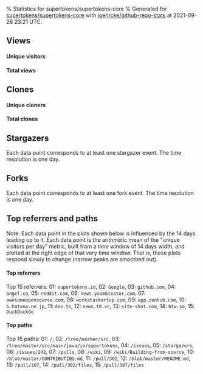 % Statistics for supertokens/supertokens-core
% Generated for [supertokens/supertokens-core](https://github.com/supertokens/supertokens-core) with [jgehrcke/github-repo-stats](https://github.com/jgehrcke/github-repo-stats) at 2021-09-28 23:21 UTC.


## Views

#### Unique visitors
<div id="chart_views_unique" class="full-width-chart"></div>

#### Total views
<div id="chart_views_total" class="full-width-chart"></div>

<div class="pagebreak-for-print"> </div>


## Clones

#### Unique cloners
<div id="chart_clones_unique" class="full-width-chart"></div>

#### Total clones
<div id="chart_clones_total" class="full-width-chart"></div>



<div class="pagebreak-for-print"> </div>



## Stargazers

Each data point corresponds to at least one stargazer event.
The time resolution is one day.

<div id="chart_stargazers" class="full-width-chart"></div>




## Forks

Each data point corresponds to at least one fork event.
The time resolution is one day.

<div id="chart_forks" class="full-width-chart"></div>




<div class="pagebreak-for-print"> </div>



## Top referrers and paths


Note: Each data point in the plots shown below is influenced by the 14 days
leading up to it. Each data point is the arithmetic mean of the "unique
visitors per day" metric, built from a time window of 14 days width, and
plotted at the right edge of that very time window. That is, these plots
respond slowly to change (narrow peaks are smoothed out).




#### Top referrers


<div id="chart_referrers_top_n_alltime" class="full-width-chart"></div>

Top 15 referrers: 01: `supertokens.io`, 02: `Google`, 03: `github.com`, 04: `angel.co`, 05: `reddit.com`, 06: `news.ycombinator.com`, 07: `awesomeopensource.com`, 08: `workatastartup.com`, 09: `app.zenhub.com`, 10: `b.hatena.ne.jp`, 11: `dev.to`, 12: `news.t0.vc`, 13: `site-shot.com`, 14: `btw.so`, 15: `DuckDuckGo`





#### Top paths


<div id="chart_paths_top_n_alltime" class="full-width-chart"></div>

Top 15 paths: 01: `/`, 02: `/tree/master/src`, 03: `/tree/master/src/main/java/io/supertokens`, 04: `/issues`, 05: `/stargazers`, 06: `/issues/242`, 07: `/pulls`, 08: `/wiki`, 09: `/wiki/Building-from-source`, 10: `/blob/master/CONTRIBUTING.md`, 11: `/pull/302`, 12: `/blob/master/README.md`, 13: `/pull/307`, 14: `/pull/302/files`, 15: `/pull/307/files`


<script type="text/javascript">
    vegaEmbed('#chart_views_unique', {"$schema": "https://vega.github.io/schema/vega-lite/v4.8.1.json", "config": {"arc": {"fill": "#1b1e23"}, "area": {"fill": "#1b1e23"}, "axisBottom": {"domainColor": "#a9b4c4", "gridColor": "#a9b4c4", "labelColor": "#1b1e23", "labelFont": "relative-mono-11-pitch-pro, Menlo, monospace", "tickColor": "#a9b4c4", "titleColor": "#1b1e23", "titleFont": "relative-mono-11-pitch-pro, Menlo, monospace"}, "axisLeft": {"domainColor": "#a9b4c4", "gridColor": "#a9b4c4", "labelColor": "#1b1e23", "labelFont": "relative-mono-11-pitch-pro, Menlo, monospace", "tickColor": "#a9b4c4", "titleColor": "#1b1e23", "titleFont": "relative-mono-11-pitch-pro, Menlo, monospace"}, "axisX": {"grid": false}, "axisY": {"grid": false, "labelBound": true}, "background": "#FFFFFF", "group": {"fill": "#FFFFFF"}, "header": {"fontWeight": 400, "labelFont": "relative-mono-11-pitch-pro, Menlo, monospace", "titleFont": "relative-mono-11-pitch-pro, Menlo, monospace"}, "legend": {"labelFont": "relative-mono-11-pitch-pro, Menlo, monospace", "symbolSize": 200, "symbolType": "circle", "titleFont": "relative-mono-11-pitch-pro, Menlo, monospace"}, "line": {"color": "#1b1e23", "stroke": "#1b1e23"}, "path": {"stroke": "#1b1e23"}, "point": {"color": "#1b1e23", "cursor": "pointer", "filled": true, "size": 100}, "range": {"category": ["#85a2f7", "#ea9755", "#7eb36a", "#f07071", "#bc85d9", "#e587b6", "#a9b4c4", "#d4c05e", "#64b9c4"]}, "style": {"bar": {"fill": "#1b1e23"}, "text": {"font": "relative-mono-11-pitch-pro, Menlo, monospace", "fontWeight": 400}}, "symbol": {"shape": "circle"}, "title": {"anchor": "start", "font": "relative-mono-11-pitch-pro, Menlo, monospace", "fontWeight": 400}, "trail": {"color": "#1b1e23", "stroke": "#1b1e23"}, "view": {"stroke": null}}, "data": {"name": "data-7204550d71fd6f88b4230e71f43494bc"}, "datasets": {"data-7204550d71fd6f88b4230e71f43494bc": [{"time": "2021-09-02T00:00:00+00:00", "views_total": 34, "views_unique": 17}, {"time": "2021-09-03T00:00:00+00:00", "views_total": 72, "views_unique": 25}, {"time": "2021-09-04T00:00:00+00:00", "views_total": 56, "views_unique": 20}, {"time": "2021-09-05T00:00:00+00:00", "views_total": 32, "views_unique": 16}, {"time": "2021-09-06T00:00:00+00:00", "views_total": 83, "views_unique": 30}, {"time": "2021-09-07T00:00:00+00:00", "views_total": 96, "views_unique": 34}, {"time": "2021-09-08T00:00:00+00:00", "views_total": 119, "views_unique": 27}, {"time": "2021-09-09T00:00:00+00:00", "views_total": 98, "views_unique": 21}, {"time": "2021-09-10T00:00:00+00:00", "views_total": 106, "views_unique": 41}, {"time": "2021-09-11T00:00:00+00:00", "views_total": 73, "views_unique": 18}, {"time": "2021-09-12T00:00:00+00:00", "views_total": 45, "views_unique": 15}, {"time": "2021-09-13T00:00:00+00:00", "views_total": 121, "views_unique": 38}, {"time": "2021-09-14T00:00:00+00:00", "views_total": 184, "views_unique": 39}, {"time": "2021-09-15T00:00:00+00:00", "views_total": 160, "views_unique": 43}, {"time": "2021-09-16T00:00:00+00:00", "views_total": 125, "views_unique": 31}, {"time": "2021-09-17T00:00:00+00:00", "views_total": 120, "views_unique": 41}, {"time": "2021-09-18T00:00:00+00:00", "views_total": 27, "views_unique": 15}, {"time": "2021-09-19T00:00:00+00:00", "views_total": 88, "views_unique": 19}, {"time": "2021-09-20T00:00:00+00:00", "views_total": 98, "views_unique": 38}, {"time": "2021-09-21T00:00:00+00:00", "views_total": 149, "views_unique": 41}, {"time": "2021-09-22T00:00:00+00:00", "views_total": 212, "views_unique": 35}, {"time": "2021-09-23T00:00:00+00:00", "views_total": 92, "views_unique": 32}, {"time": "2021-09-24T00:00:00+00:00", "views_total": 111, "views_unique": 39}, {"time": "2021-09-25T00:00:00+00:00", "views_total": 60, "views_unique": 19}, {"time": "2021-09-26T00:00:00+00:00", "views_total": 121, "views_unique": 28}, {"time": "2021-09-27T00:00:00+00:00", "views_total": 153, "views_unique": 50}, {"time": "2021-09-28T00:00:00+00:00", "views_total": 118, "views_unique": 36}]}, "encoding": {"x": {"field": "time", "timeUnit": "yearmonthdate", "title": "date", "type": "temporal"}, "y": {"field": "views_unique", "scale": {"domain": [0, 55.00000000000001], "zero": true}, "title": "unique views per day", "type": "quantitative"}}, "height": 200, "mark": {"point": true, "type": "line"}, "padding": 10, "width": "container"}, {"actions": false, "renderer": "svg"}).catch(console.error);
vegaEmbed('#chart_views_total', {"$schema": "https://vega.github.io/schema/vega-lite/v4.8.1.json", "config": {"arc": {"fill": "#1b1e23"}, "area": {"fill": "#1b1e23"}, "axisBottom": {"domainColor": "#a9b4c4", "gridColor": "#a9b4c4", "labelColor": "#1b1e23", "labelFont": "relative-mono-11-pitch-pro, Menlo, monospace", "tickColor": "#a9b4c4", "titleColor": "#1b1e23", "titleFont": "relative-mono-11-pitch-pro, Menlo, monospace"}, "axisLeft": {"domainColor": "#a9b4c4", "gridColor": "#a9b4c4", "labelColor": "#1b1e23", "labelFont": "relative-mono-11-pitch-pro, Menlo, monospace", "tickColor": "#a9b4c4", "titleColor": "#1b1e23", "titleFont": "relative-mono-11-pitch-pro, Menlo, monospace"}, "axisX": {"grid": false}, "axisY": {"grid": false, "labelBound": true}, "background": "#FFFFFF", "group": {"fill": "#FFFFFF"}, "header": {"fontWeight": 400, "labelFont": "relative-mono-11-pitch-pro, Menlo, monospace", "titleFont": "relative-mono-11-pitch-pro, Menlo, monospace"}, "legend": {"labelFont": "relative-mono-11-pitch-pro, Menlo, monospace", "symbolSize": 200, "symbolType": "circle", "titleFont": "relative-mono-11-pitch-pro, Menlo, monospace"}, "line": {"color": "#1b1e23", "stroke": "#1b1e23"}, "path": {"stroke": "#1b1e23"}, "point": {"color": "#1b1e23", "cursor": "pointer", "filled": true, "size": 100}, "range": {"category": ["#85a2f7", "#ea9755", "#7eb36a", "#f07071", "#bc85d9", "#e587b6", "#a9b4c4", "#d4c05e", "#64b9c4"]}, "style": {"bar": {"fill": "#1b1e23"}, "text": {"font": "relative-mono-11-pitch-pro, Menlo, monospace", "fontWeight": 400}}, "symbol": {"shape": "circle"}, "title": {"anchor": "start", "font": "relative-mono-11-pitch-pro, Menlo, monospace", "fontWeight": 400}, "trail": {"color": "#1b1e23", "stroke": "#1b1e23"}, "view": {"stroke": null}}, "data": {"name": "data-7204550d71fd6f88b4230e71f43494bc"}, "datasets": {"data-7204550d71fd6f88b4230e71f43494bc": [{"time": "2021-09-02T00:00:00+00:00", "views_total": 34, "views_unique": 17}, {"time": "2021-09-03T00:00:00+00:00", "views_total": 72, "views_unique": 25}, {"time": "2021-09-04T00:00:00+00:00", "views_total": 56, "views_unique": 20}, {"time": "2021-09-05T00:00:00+00:00", "views_total": 32, "views_unique": 16}, {"time": "2021-09-06T00:00:00+00:00", "views_total": 83, "views_unique": 30}, {"time": "2021-09-07T00:00:00+00:00", "views_total": 96, "views_unique": 34}, {"time": "2021-09-08T00:00:00+00:00", "views_total": 119, "views_unique": 27}, {"time": "2021-09-09T00:00:00+00:00", "views_total": 98, "views_unique": 21}, {"time": "2021-09-10T00:00:00+00:00", "views_total": 106, "views_unique": 41}, {"time": "2021-09-11T00:00:00+00:00", "views_total": 73, "views_unique": 18}, {"time": "2021-09-12T00:00:00+00:00", "views_total": 45, "views_unique": 15}, {"time": "2021-09-13T00:00:00+00:00", "views_total": 121, "views_unique": 38}, {"time": "2021-09-14T00:00:00+00:00", "views_total": 184, "views_unique": 39}, {"time": "2021-09-15T00:00:00+00:00", "views_total": 160, "views_unique": 43}, {"time": "2021-09-16T00:00:00+00:00", "views_total": 125, "views_unique": 31}, {"time": "2021-09-17T00:00:00+00:00", "views_total": 120, "views_unique": 41}, {"time": "2021-09-18T00:00:00+00:00", "views_total": 27, "views_unique": 15}, {"time": "2021-09-19T00:00:00+00:00", "views_total": 88, "views_unique": 19}, {"time": "2021-09-20T00:00:00+00:00", "views_total": 98, "views_unique": 38}, {"time": "2021-09-21T00:00:00+00:00", "views_total": 149, "views_unique": 41}, {"time": "2021-09-22T00:00:00+00:00", "views_total": 212, "views_unique": 35}, {"time": "2021-09-23T00:00:00+00:00", "views_total": 92, "views_unique": 32}, {"time": "2021-09-24T00:00:00+00:00", "views_total": 111, "views_unique": 39}, {"time": "2021-09-25T00:00:00+00:00", "views_total": 60, "views_unique": 19}, {"time": "2021-09-26T00:00:00+00:00", "views_total": 121, "views_unique": 28}, {"time": "2021-09-27T00:00:00+00:00", "views_total": 153, "views_unique": 50}, {"time": "2021-09-28T00:00:00+00:00", "views_total": 118, "views_unique": 36}]}, "encoding": {"x": {"field": "time", "timeUnit": "yearmonthdate", "title": "date", "type": "temporal"}, "y": {"field": "views_total", "scale": {"domain": [0, 233.20000000000002], "zero": true}, "title": "total views per day", "type": "quantitative"}}, "height": 200, "mark": {"point": true, "type": "line"}, "padding": 10, "width": "container"}, {"actions": false, "renderer": "svg"}).catch(console.error);
vegaEmbed('#chart_clones_unique', {"$schema": "https://vega.github.io/schema/vega-lite/v4.8.1.json", "config": {"arc": {"fill": "#1b1e23"}, "area": {"fill": "#1b1e23"}, "axisBottom": {"domainColor": "#a9b4c4", "gridColor": "#a9b4c4", "labelColor": "#1b1e23", "labelFont": "relative-mono-11-pitch-pro, Menlo, monospace", "tickColor": "#a9b4c4", "titleColor": "#1b1e23", "titleFont": "relative-mono-11-pitch-pro, Menlo, monospace"}, "axisLeft": {"domainColor": "#a9b4c4", "gridColor": "#a9b4c4", "labelColor": "#1b1e23", "labelFont": "relative-mono-11-pitch-pro, Menlo, monospace", "tickColor": "#a9b4c4", "titleColor": "#1b1e23", "titleFont": "relative-mono-11-pitch-pro, Menlo, monospace"}, "axisX": {"grid": false}, "axisY": {"grid": false, "labelBound": true}, "background": "#FFFFFF", "group": {"fill": "#FFFFFF"}, "header": {"fontWeight": 400, "labelFont": "relative-mono-11-pitch-pro, Menlo, monospace", "titleFont": "relative-mono-11-pitch-pro, Menlo, monospace"}, "legend": {"labelFont": "relative-mono-11-pitch-pro, Menlo, monospace", "symbolSize": 200, "symbolType": "circle", "titleFont": "relative-mono-11-pitch-pro, Menlo, monospace"}, "line": {"color": "#1b1e23", "stroke": "#1b1e23"}, "path": {"stroke": "#1b1e23"}, "point": {"color": "#1b1e23", "cursor": "pointer", "filled": true, "size": 100}, "range": {"category": ["#85a2f7", "#ea9755", "#7eb36a", "#f07071", "#bc85d9", "#e587b6", "#a9b4c4", "#d4c05e", "#64b9c4"]}, "style": {"bar": {"fill": "#1b1e23"}, "text": {"font": "relative-mono-11-pitch-pro, Menlo, monospace", "fontWeight": 400}}, "symbol": {"shape": "circle"}, "title": {"anchor": "start", "font": "relative-mono-11-pitch-pro, Menlo, monospace", "fontWeight": 400}, "trail": {"color": "#1b1e23", "stroke": "#1b1e23"}, "view": {"stroke": null}}, "data": {"name": "data-4adebdf593e0d1d6dd79afb4425a05ca"}, "datasets": {"data-4adebdf593e0d1d6dd79afb4425a05ca": [{"clones_total": 0, "clones_unique": 0, "time": "2021-09-02T00:00:00+00:00"}, {"clones_total": 2, "clones_unique": 2, "time": "2021-09-03T00:00:00+00:00"}, {"clones_total": 2, "clones_unique": 2, "time": "2021-09-04T00:00:00+00:00"}, {"clones_total": 1, "clones_unique": 1, "time": "2021-09-05T00:00:00+00:00"}, {"clones_total": 5, "clones_unique": 5, "time": "2021-09-06T00:00:00+00:00"}, {"clones_total": 8, "clones_unique": 3, "time": "2021-09-07T00:00:00+00:00"}, {"clones_total": 18, "clones_unique": 5, "time": "2021-09-08T00:00:00+00:00"}, {"clones_total": 5, "clones_unique": 4, "time": "2021-09-09T00:00:00+00:00"}, {"clones_total": 10, "clones_unique": 8, "time": "2021-09-10T00:00:00+00:00"}, {"clones_total": 18, "clones_unique": 7, "time": "2021-09-11T00:00:00+00:00"}, {"clones_total": 4, "clones_unique": 4, "time": "2021-09-12T00:00:00+00:00"}, {"clones_total": 9, "clones_unique": 4, "time": "2021-09-13T00:00:00+00:00"}, {"clones_total": 7, "clones_unique": 5, "time": "2021-09-14T00:00:00+00:00"}, {"clones_total": 7, "clones_unique": 3, "time": "2021-09-15T00:00:00+00:00"}, {"clones_total": 15, "clones_unique": 6, "time": "2021-09-16T00:00:00+00:00"}, {"clones_total": 19, "clones_unique": 3, "time": "2021-09-17T00:00:00+00:00"}, {"clones_total": 130, "clones_unique": 2, "time": "2021-09-18T00:00:00+00:00"}, {"clones_total": 139, "clones_unique": 4, "time": "2021-09-19T00:00:00+00:00"}, {"clones_total": 116, "clones_unique": 8, "time": "2021-09-20T00:00:00+00:00"}, {"clones_total": 26, "clones_unique": 5, "time": "2021-09-21T00:00:00+00:00"}, {"clones_total": 72, "clones_unique": 10, "time": "2021-09-22T00:00:00+00:00"}, {"clones_total": 14, "clones_unique": 6, "time": "2021-09-23T00:00:00+00:00"}, {"clones_total": 4, "clones_unique": 4, "time": "2021-09-24T00:00:00+00:00"}, {"clones_total": 13, "clones_unique": 9, "time": "2021-09-25T00:00:00+00:00"}, {"clones_total": 1, "clones_unique": 1, "time": "2021-09-26T00:00:00+00:00"}, {"clones_total": 45, "clones_unique": 4, "time": "2021-09-27T00:00:00+00:00"}, {"clones_total": 1, "clones_unique": 1, "time": "2021-09-28T00:00:00+00:00"}]}, "encoding": {"x": {"field": "time", "timeUnit": "yearmonthdate", "title": "date", "type": "temporal"}, "y": {"field": "clones_unique", "scale": {"domain": [0, 11.0], "zero": true}, "title": "unique clones per day", "type": "quantitative"}}, "height": 200, "mark": {"point": true, "type": "line"}, "padding": 10, "width": "container"}, {"actions": false, "renderer": "svg"}).catch(console.error);
vegaEmbed('#chart_clones_total', {"$schema": "https://vega.github.io/schema/vega-lite/v4.8.1.json", "config": {"arc": {"fill": "#1b1e23"}, "area": {"fill": "#1b1e23"}, "axisBottom": {"domainColor": "#a9b4c4", "gridColor": "#a9b4c4", "labelColor": "#1b1e23", "labelFont": "relative-mono-11-pitch-pro, Menlo, monospace", "tickColor": "#a9b4c4", "titleColor": "#1b1e23", "titleFont": "relative-mono-11-pitch-pro, Menlo, monospace"}, "axisLeft": {"domainColor": "#a9b4c4", "gridColor": "#a9b4c4", "labelColor": "#1b1e23", "labelFont": "relative-mono-11-pitch-pro, Menlo, monospace", "tickColor": "#a9b4c4", "titleColor": "#1b1e23", "titleFont": "relative-mono-11-pitch-pro, Menlo, monospace"}, "axisX": {"grid": false}, "axisY": {"grid": false, "labelBound": true}, "background": "#FFFFFF", "group": {"fill": "#FFFFFF"}, "header": {"fontWeight": 400, "labelFont": "relative-mono-11-pitch-pro, Menlo, monospace", "titleFont": "relative-mono-11-pitch-pro, Menlo, monospace"}, "legend": {"labelFont": "relative-mono-11-pitch-pro, Menlo, monospace", "symbolSize": 200, "symbolType": "circle", "titleFont": "relative-mono-11-pitch-pro, Menlo, monospace"}, "line": {"color": "#1b1e23", "stroke": "#1b1e23"}, "path": {"stroke": "#1b1e23"}, "point": {"color": "#1b1e23", "cursor": "pointer", "filled": true, "size": 100}, "range": {"category": ["#85a2f7", "#ea9755", "#7eb36a", "#f07071", "#bc85d9", "#e587b6", "#a9b4c4", "#d4c05e", "#64b9c4"]}, "style": {"bar": {"fill": "#1b1e23"}, "text": {"font": "relative-mono-11-pitch-pro, Menlo, monospace", "fontWeight": 400}}, "symbol": {"shape": "circle"}, "title": {"anchor": "start", "font": "relative-mono-11-pitch-pro, Menlo, monospace", "fontWeight": 400}, "trail": {"color": "#1b1e23", "stroke": "#1b1e23"}, "view": {"stroke": null}}, "data": {"name": "data-4adebdf593e0d1d6dd79afb4425a05ca"}, "datasets": {"data-4adebdf593e0d1d6dd79afb4425a05ca": [{"clones_total": 0, "clones_unique": 0, "time": "2021-09-02T00:00:00+00:00"}, {"clones_total": 2, "clones_unique": 2, "time": "2021-09-03T00:00:00+00:00"}, {"clones_total": 2, "clones_unique": 2, "time": "2021-09-04T00:00:00+00:00"}, {"clones_total": 1, "clones_unique": 1, "time": "2021-09-05T00:00:00+00:00"}, {"clones_total": 5, "clones_unique": 5, "time": "2021-09-06T00:00:00+00:00"}, {"clones_total": 8, "clones_unique": 3, "time": "2021-09-07T00:00:00+00:00"}, {"clones_total": 18, "clones_unique": 5, "time": "2021-09-08T00:00:00+00:00"}, {"clones_total": 5, "clones_unique": 4, "time": "2021-09-09T00:00:00+00:00"}, {"clones_total": 10, "clones_unique": 8, "time": "2021-09-10T00:00:00+00:00"}, {"clones_total": 18, "clones_unique": 7, "time": "2021-09-11T00:00:00+00:00"}, {"clones_total": 4, "clones_unique": 4, "time": "2021-09-12T00:00:00+00:00"}, {"clones_total": 9, "clones_unique": 4, "time": "2021-09-13T00:00:00+00:00"}, {"clones_total": 7, "clones_unique": 5, "time": "2021-09-14T00:00:00+00:00"}, {"clones_total": 7, "clones_unique": 3, "time": "2021-09-15T00:00:00+00:00"}, {"clones_total": 15, "clones_unique": 6, "time": "2021-09-16T00:00:00+00:00"}, {"clones_total": 19, "clones_unique": 3, "time": "2021-09-17T00:00:00+00:00"}, {"clones_total": 130, "clones_unique": 2, "time": "2021-09-18T00:00:00+00:00"}, {"clones_total": 139, "clones_unique": 4, "time": "2021-09-19T00:00:00+00:00"}, {"clones_total": 116, "clones_unique": 8, "time": "2021-09-20T00:00:00+00:00"}, {"clones_total": 26, "clones_unique": 5, "time": "2021-09-21T00:00:00+00:00"}, {"clones_total": 72, "clones_unique": 10, "time": "2021-09-22T00:00:00+00:00"}, {"clones_total": 14, "clones_unique": 6, "time": "2021-09-23T00:00:00+00:00"}, {"clones_total": 4, "clones_unique": 4, "time": "2021-09-24T00:00:00+00:00"}, {"clones_total": 13, "clones_unique": 9, "time": "2021-09-25T00:00:00+00:00"}, {"clones_total": 1, "clones_unique": 1, "time": "2021-09-26T00:00:00+00:00"}, {"clones_total": 45, "clones_unique": 4, "time": "2021-09-27T00:00:00+00:00"}, {"clones_total": 1, "clones_unique": 1, "time": "2021-09-28T00:00:00+00:00"}]}, "encoding": {"x": {"field": "time", "timeUnit": "yearmonthdate", "title": "date", "type": "temporal"}, "y": {"field": "clones_total", "scale": {"domain": [0, 152.9], "zero": true}, "title": "total clones per day", "type": "quantitative"}}, "height": 200, "mark": {"point": true, "type": "line"}, "padding": 10, "width": "container"}, {"actions": false, "renderer": "svg"}).catch(console.error);
vegaEmbed('#chart_stargazers', {"$schema": "https://vega.github.io/schema/vega-lite/v4.8.1.json", "config": {"arc": {"fill": "#1b1e23"}, "area": {"fill": "#1b1e23"}, "axisBottom": {"domainColor": "#a9b4c4", "gridColor": "#a9b4c4", "labelColor": "#1b1e23", "labelFont": "relative-mono-11-pitch-pro, Menlo, monospace", "tickColor": "#a9b4c4", "titleColor": "#1b1e23", "titleFont": "relative-mono-11-pitch-pro, Menlo, monospace"}, "axisLeft": {"domainColor": "#a9b4c4", "gridColor": "#a9b4c4", "labelColor": "#1b1e23", "labelFont": "relative-mono-11-pitch-pro, Menlo, monospace", "tickColor": "#a9b4c4", "titleColor": "#1b1e23", "titleFont": "relative-mono-11-pitch-pro, Menlo, monospace"}, "axisX": {"grid": false}, "axisY": {"grid": false}, "background": "#FFFFFF", "group": {"fill": "#FFFFFF"}, "header": {"fontWeight": 400, "labelFont": "relative-mono-11-pitch-pro, Menlo, monospace", "titleFont": "relative-mono-11-pitch-pro, Menlo, monospace"}, "legend": {"labelFont": "relative-mono-11-pitch-pro, Menlo, monospace", "symbolSize": 200, "symbolType": "circle", "titleFont": "relative-mono-11-pitch-pro, Menlo, monospace"}, "line": {"color": "#1b1e23", "stroke": "#1b1e23"}, "path": {"stroke": "#1b1e23"}, "point": {"color": "#1b1e23", "cursor": "pointer", "filled": true, "size": 100}, "range": {"category": ["#85a2f7", "#ea9755", "#7eb36a", "#f07071", "#bc85d9", "#e587b6", "#a9b4c4", "#d4c05e", "#64b9c4"]}, "style": {"bar": {"fill": "#1b1e23"}, "text": {"font": "relative-mono-11-pitch-pro, Menlo, monospace", "fontWeight": 400}}, "symbol": {"shape": "circle"}, "title": {"anchor": "start", "font": "relative-mono-11-pitch-pro, Menlo, monospace", "fontWeight": 400}, "trail": {"color": "#1b1e23", "stroke": "#1b1e23"}, "view": {"stroke": null}}, "data": {"name": "data-0b6fa03767ab26c8990e96f7ee8ee6e2"}, "datasets": {"data-0b6fa03767ab26c8990e96f7ee8ee6e2": [{"stars_cumulative": 1.0, "time": "2020-01-30T00:00:00+00:00"}, {"stars_cumulative": 2.0, "time": "2020-02-29T05:00:00+00:00"}, {"stars_cumulative": 10.0, "time": "2020-03-06T06:00:00+00:00"}, {"stars_cumulative": 11.0, "time": "2020-03-12T07:00:00+00:00"}, {"stars_cumulative": 19.0, "time": "2020-03-24T09:00:00+00:00"}, {"stars_cumulative": 25.0, "time": "2020-04-05T11:00:00+00:00"}, {"stars_cumulative": 27.0, "time": "2020-04-11T12:00:00+00:00"}, {"stars_cumulative": 28.0, "time": "2020-04-17T13:00:00+00:00"}, {"stars_cumulative": 30.0, "time": "2020-04-23T14:00:00+00:00"}, {"stars_cumulative": 34.0, "time": "2020-04-29T15:00:00+00:00"}, {"stars_cumulative": 39.0, "time": "2020-05-11T17:00:00+00:00"}, {"stars_cumulative": 40.0, "time": "2020-05-17T18:00:00+00:00"}, {"stars_cumulative": 41.0, "time": "2020-05-23T19:00:00+00:00"}, {"stars_cumulative": 43.0, "time": "2020-06-04T21:00:00+00:00"}, {"stars_cumulative": 44.0, "time": "2020-06-16T23:00:00+00:00"}, {"stars_cumulative": 49.0, "time": "2020-06-29T01:00:00+00:00"}, {"stars_cumulative": 51.0, "time": "2020-07-11T03:00:00+00:00"}, {"stars_cumulative": 57.0, "time": "2020-07-29T06:00:00+00:00"}, {"stars_cumulative": 58.0, "time": "2020-08-04T07:00:00+00:00"}, {"stars_cumulative": 59.0, "time": "2020-08-22T10:00:00+00:00"}, {"stars_cumulative": 65.0, "time": "2020-08-28T11:00:00+00:00"}, {"stars_cumulative": 71.0, "time": "2020-09-03T12:00:00+00:00"}, {"stars_cumulative": 83.0, "time": "2020-09-09T13:00:00+00:00"}, {"stars_cumulative": 86.0, "time": "2020-09-15T14:00:00+00:00"}, {"stars_cumulative": 108.0, "time": "2020-09-21T15:00:00+00:00"}, {"stars_cumulative": 116.0, "time": "2020-09-27T16:00:00+00:00"}, {"stars_cumulative": 127.0, "time": "2020-10-03T17:00:00+00:00"}, {"stars_cumulative": 132.0, "time": "2020-10-09T18:00:00+00:00"}, {"stars_cumulative": 135.0, "time": "2020-10-15T19:00:00+00:00"}, {"stars_cumulative": 140.0, "time": "2020-10-21T20:00:00+00:00"}, {"stars_cumulative": 151.0, "time": "2020-10-27T21:00:00+00:00"}, {"stars_cumulative": 155.0, "time": "2020-11-02T22:00:00+00:00"}, {"stars_cumulative": 158.0, "time": "2020-11-08T23:00:00+00:00"}, {"stars_cumulative": 161.0, "time": "2020-11-15T00:00:00+00:00"}, {"stars_cumulative": 162.0, "time": "2020-11-21T01:00:00+00:00"}, {"stars_cumulative": 209.0, "time": "2020-11-27T02:00:00+00:00"}, {"stars_cumulative": 244.0, "time": "2020-12-03T03:00:00+00:00"}, {"stars_cumulative": 252.0, "time": "2020-12-09T04:00:00+00:00"}, {"stars_cumulative": 1396.0, "time": "2020-12-15T05:00:00+00:00"}, {"stars_cumulative": 1670.0, "time": "2020-12-21T06:00:00+00:00"}, {"stars_cumulative": 1716.0, "time": "2020-12-27T07:00:00+00:00"}, {"stars_cumulative": 1746.0, "time": "2021-01-02T08:00:00+00:00"}, {"stars_cumulative": 1763.0, "time": "2021-01-08T09:00:00+00:00"}, {"stars_cumulative": 1790.0, "time": "2021-01-14T10:00:00+00:00"}, {"stars_cumulative": 1806.0, "time": "2021-01-20T11:00:00+00:00"}, {"stars_cumulative": 1824.0, "time": "2021-01-26T12:00:00+00:00"}, {"stars_cumulative": 1839.0, "time": "2021-02-01T13:00:00+00:00"}, {"stars_cumulative": 1857.0, "time": "2021-02-07T14:00:00+00:00"}, {"stars_cumulative": 1875.0, "time": "2021-02-13T15:00:00+00:00"}, {"stars_cumulative": 1891.0, "time": "2021-02-19T16:00:00+00:00"}, {"stars_cumulative": 1903.0, "time": "2021-02-25T17:00:00+00:00"}, {"stars_cumulative": 1980.0, "time": "2021-03-03T18:00:00+00:00"}, {"stars_cumulative": 1996.0, "time": "2021-03-09T19:00:00+00:00"}, {"stars_cumulative": 2008.0, "time": "2021-03-15T20:00:00+00:00"}, {"stars_cumulative": 2023.0, "time": "2021-03-21T21:00:00+00:00"}, {"stars_cumulative": 2037.0, "time": "2021-03-27T22:00:00+00:00"}, {"stars_cumulative": 2052.0, "time": "2021-04-02T23:00:00+00:00"}, {"stars_cumulative": 2073.0, "time": "2021-04-09T00:00:00+00:00"}, {"stars_cumulative": 2103.0, "time": "2021-04-15T01:00:00+00:00"}, {"stars_cumulative": 2139.0, "time": "2021-04-21T02:00:00+00:00"}, {"stars_cumulative": 2168.0, "time": "2021-04-27T03:00:00+00:00"}, {"stars_cumulative": 2192.0, "time": "2021-05-03T04:00:00+00:00"}, {"stars_cumulative": 2204.0, "time": "2021-05-09T05:00:00+00:00"}, {"stars_cumulative": 2222.0, "time": "2021-05-15T06:00:00+00:00"}, {"stars_cumulative": 2270.0, "time": "2021-05-21T07:00:00+00:00"}, {"stars_cumulative": 2292.0, "time": "2021-05-27T08:00:00+00:00"}, {"stars_cumulative": 2308.0, "time": "2021-06-02T09:00:00+00:00"}, {"stars_cumulative": 2320.0, "time": "2021-06-08T10:00:00+00:00"}, {"stars_cumulative": 2340.0, "time": "2021-06-14T11:00:00+00:00"}, {"stars_cumulative": 2354.0, "time": "2021-06-20T12:00:00+00:00"}, {"stars_cumulative": 2366.0, "time": "2021-06-26T13:00:00+00:00"}, {"stars_cumulative": 2380.0, "time": "2021-07-02T14:00:00+00:00"}, {"stars_cumulative": 2388.0, "time": "2021-07-08T15:00:00+00:00"}, {"stars_cumulative": 2458.0, "time": "2021-07-14T16:00:00+00:00"}, {"stars_cumulative": 2505.0, "time": "2021-07-20T17:00:00+00:00"}, {"stars_cumulative": 2519.0, "time": "2021-07-26T18:00:00+00:00"}, {"stars_cumulative": 2548.0, "time": "2021-08-01T19:00:00+00:00"}, {"stars_cumulative": 2575.0, "time": "2021-08-07T20:00:00+00:00"}, {"stars_cumulative": 2594.0, "time": "2021-08-13T21:00:00+00:00"}, {"stars_cumulative": 2607.0, "time": "2021-08-19T22:00:00+00:00"}, {"stars_cumulative": 2624.0, "time": "2021-08-25T23:00:00+00:00"}, {"stars_cumulative": 2631.0, "time": "2021-09-01T00:00:00+00:00"}, {"stars_cumulative": 2636.0, "time": "2021-09-07T01:00:00+00:00"}, {"stars_cumulative": 2658.0, "time": "2021-09-13T02:00:00+00:00"}, {"stars_cumulative": 2673.0, "time": "2021-09-19T03:00:00+00:00"}, {"stars_cumulative": 2687.0, "time": "2021-09-25T04:00:00+00:00"}]}, "encoding": {"x": {"field": "time", "scale": {"domain": ["2020-01-30", "2021-09-25"]}, "timeUnit": "yearmonthdate", "title": "date", "type": "temporal"}, "y": {"field": "stars_cumulative", "scale": {"domain": [0, 2955.7000000000003], "zero": true}, "title": "stargazer count (cumulative)", "type": "quantitative"}}, "height": 300, "mark": {"point": true, "type": "line"}, "padding": 10, "width": "container"}, {"actions": false, "renderer": "svg"}).catch(console.error);
vegaEmbed('#chart_forks', {"$schema": "https://vega.github.io/schema/vega-lite/v4.8.1.json", "config": {"arc": {"fill": "#1b1e23"}, "area": {"fill": "#1b1e23"}, "axisBottom": {"domainColor": "#a9b4c4", "gridColor": "#a9b4c4", "labelColor": "#1b1e23", "labelFont": "relative-mono-11-pitch-pro, Menlo, monospace", "tickColor": "#a9b4c4", "titleColor": "#1b1e23", "titleFont": "relative-mono-11-pitch-pro, Menlo, monospace"}, "axisLeft": {"domainColor": "#a9b4c4", "gridColor": "#a9b4c4", "labelColor": "#1b1e23", "labelFont": "relative-mono-11-pitch-pro, Menlo, monospace", "tickColor": "#a9b4c4", "titleColor": "#1b1e23", "titleFont": "relative-mono-11-pitch-pro, Menlo, monospace"}, "axisX": {"grid": false}, "axisY": {"grid": false}, "background": "#FFFFFF", "group": {"fill": "#FFFFFF"}, "header": {"fontWeight": 400, "labelFont": "relative-mono-11-pitch-pro, Menlo, monospace", "titleFont": "relative-mono-11-pitch-pro, Menlo, monospace"}, "legend": {"labelFont": "relative-mono-11-pitch-pro, Menlo, monospace", "symbolSize": 200, "symbolType": "circle", "titleFont": "relative-mono-11-pitch-pro, Menlo, monospace"}, "line": {"color": "#1b1e23", "stroke": "#1b1e23"}, "path": {"stroke": "#1b1e23"}, "point": {"color": "#1b1e23", "cursor": "pointer", "filled": true, "size": 100}, "range": {"category": ["#85a2f7", "#ea9755", "#7eb36a", "#f07071", "#bc85d9", "#e587b6", "#a9b4c4", "#d4c05e", "#64b9c4"]}, "style": {"bar": {"fill": "#1b1e23"}, "text": {"font": "relative-mono-11-pitch-pro, Menlo, monospace", "fontWeight": 400}}, "symbol": {"shape": "circle"}, "title": {"anchor": "start", "font": "relative-mono-11-pitch-pro, Menlo, monospace", "fontWeight": 400}, "trail": {"color": "#1b1e23", "stroke": "#1b1e23"}, "view": {"stroke": null}}, "data": {"name": "data-9246a1ba3efe9054f6f758aaeb7adb9d"}, "datasets": {"data-9246a1ba3efe9054f6f758aaeb7adb9d": [{"forks_cumulative": 1.0, "time": "2020-08-04T00:00:00+00:00"}, {"forks_cumulative": 3.0, "time": "2020-08-24T20:00:00+00:00"}, {"forks_cumulative": 4.0, "time": "2020-08-29T00:00:00+00:00"}, {"forks_cumulative": 5.0, "time": "2020-09-10T12:00:00+00:00"}, {"forks_cumulative": 6.0, "time": "2020-09-23T00:00:00+00:00"}, {"forks_cumulative": 9.0, "time": "2020-09-27T04:00:00+00:00"}, {"forks_cumulative": 11.0, "time": "2020-10-05T12:00:00+00:00"}, {"forks_cumulative": 12.0, "time": "2020-12-02T20:00:00+00:00"}, {"forks_cumulative": 24.0, "time": "2020-12-15T08:00:00+00:00"}, {"forks_cumulative": 37.0, "time": "2020-12-19T12:00:00+00:00"}, {"forks_cumulative": 44.0, "time": "2020-12-23T16:00:00+00:00"}, {"forks_cumulative": 45.0, "time": "2020-12-27T20:00:00+00:00"}, {"forks_cumulative": 50.0, "time": "2021-01-05T04:00:00+00:00"}, {"forks_cumulative": 51.0, "time": "2021-02-03T08:00:00+00:00"}, {"forks_cumulative": 52.0, "time": "2021-02-15T20:00:00+00:00"}, {"forks_cumulative": 53.0, "time": "2021-02-20T00:00:00+00:00"}, {"forks_cumulative": 54.0, "time": "2021-02-24T04:00:00+00:00"}, {"forks_cumulative": 55.0, "time": "2021-02-28T08:00:00+00:00"}, {"forks_cumulative": 56.0, "time": "2021-03-04T12:00:00+00:00"}, {"forks_cumulative": 57.0, "time": "2021-03-21T04:00:00+00:00"}, {"forks_cumulative": 58.0, "time": "2021-04-11T00:00:00+00:00"}, {"forks_cumulative": 59.0, "time": "2021-04-15T04:00:00+00:00"}, {"forks_cumulative": 61.0, "time": "2021-04-19T08:00:00+00:00"}, {"forks_cumulative": 65.0, "time": "2021-04-23T12:00:00+00:00"}, {"forks_cumulative": 66.0, "time": "2021-04-27T16:00:00+00:00"}, {"forks_cumulative": 68.0, "time": "2021-05-01T20:00:00+00:00"}, {"forks_cumulative": 69.0, "time": "2021-05-06T00:00:00+00:00"}, {"forks_cumulative": 70.0, "time": "2021-05-10T04:00:00+00:00"}, {"forks_cumulative": 71.0, "time": "2021-05-26T20:00:00+00:00"}, {"forks_cumulative": 72.0, "time": "2021-06-04T04:00:00+00:00"}, {"forks_cumulative": 73.0, "time": "2021-06-08T08:00:00+00:00"}, {"forks_cumulative": 74.0, "time": "2021-06-12T12:00:00+00:00"}, {"forks_cumulative": 75.0, "time": "2021-06-16T16:00:00+00:00"}, {"forks_cumulative": 76.0, "time": "2021-06-25T00:00:00+00:00"}, {"forks_cumulative": 77.0, "time": "2021-07-07T12:00:00+00:00"}, {"forks_cumulative": 79.0, "time": "2021-07-15T20:00:00+00:00"}, {"forks_cumulative": 80.0, "time": "2021-07-20T00:00:00+00:00"}, {"forks_cumulative": 82.0, "time": "2021-08-01T12:00:00+00:00"}, {"forks_cumulative": 83.0, "time": "2021-08-05T16:00:00+00:00"}, {"forks_cumulative": 85.0, "time": "2021-08-09T20:00:00+00:00"}, {"forks_cumulative": 86.0, "time": "2021-08-14T00:00:00+00:00"}, {"forks_cumulative": 87.0, "time": "2021-08-18T04:00:00+00:00"}, {"forks_cumulative": 88.0, "time": "2021-08-22T08:00:00+00:00"}, {"forks_cumulative": 89.0, "time": "2021-09-03T20:00:00+00:00"}, {"forks_cumulative": 90.0, "time": "2021-09-12T04:00:00+00:00"}, {"forks_cumulative": 91.0, "time": "2021-09-16T08:00:00+00:00"}, {"forks_cumulative": 95.0, "time": "2021-09-20T12:00:00+00:00"}, {"forks_cumulative": 96.0, "time": "2021-09-24T16:00:00+00:00"}]}, "encoding": {"x": {"field": "time", "scale": {"domain": ["2020-01-30", "2021-09-25"]}, "timeUnit": "yearmonthdate", "title": "date", "type": "temporal"}, "y": {"field": "forks_cumulative", "scale": {"domain": [0, 105.60000000000001], "zero": true}, "title": "fork count (cumulative)", "type": "quantitative"}}, "height": 300, "mark": {"point": true, "type": "line"}, "padding": 10, "width": "container"}, {"actions": false, "renderer": "svg"}).catch(console.error);
vegaEmbed('#chart_referrers_top_n_alltime', {"$schema": "https://vega.github.io/schema/vega-lite/v4.8.1.json", "config": {"arc": {"fill": "#1b1e23"}, "area": {"fill": "#1b1e23"}, "axisBottom": {"domainColor": "#a9b4c4", "gridColor": "#a9b4c4", "labelColor": "#1b1e23", "labelFont": "relative-mono-11-pitch-pro, Menlo, monospace", "tickColor": "#a9b4c4", "titleColor": "#1b1e23", "titleFont": "relative-mono-11-pitch-pro, Menlo, monospace"}, "axisLeft": {"domainColor": "#a9b4c4", "gridColor": "#a9b4c4", "labelColor": "#1b1e23", "labelFont": "relative-mono-11-pitch-pro, Menlo, monospace", "tickColor": "#a9b4c4", "titleColor": "#1b1e23", "titleFont": "relative-mono-11-pitch-pro, Menlo, monospace"}, "axisX": {"grid": false}, "axisY": {"grid": false}, "background": "#FFFFFF", "group": {"fill": "#FFFFFF"}, "header": {"fontWeight": 400, "labelFont": "relative-mono-11-pitch-pro, Menlo, monospace", "titleFont": "relative-mono-11-pitch-pro, Menlo, monospace"}, "legend": {"labelFont": "relative-mono-11-pitch-pro, Menlo, monospace", "symbolSize": 200, "symbolType": "circle", "titleFont": "relative-mono-11-pitch-pro, Menlo, monospace"}, "line": {"color": "#1b1e23", "stroke": "#1b1e23"}, "path": {"stroke": "#1b1e23"}, "point": {"color": "#1b1e23", "cursor": "pointer", "filled": true, "size": 50}, "range": {"category": ["#85a2f7", "#ea9755", "#7eb36a", "#f07071", "#bc85d9", "#e587b6", "#a9b4c4", "#d4c05e", "#64b9c4"]}, "style": {"bar": {"fill": "#1b1e23"}, "text": {"font": "relative-mono-11-pitch-pro, Menlo, monospace", "fontWeight": 400}}, "symbol": {"shape": "circle"}, "title": {"anchor": "start", "font": "relative-mono-11-pitch-pro, Menlo, monospace", "fontWeight": 400}, "trail": {"color": "#1b1e23", "stroke": "#1b1e23"}, "view": {"stroke": null}}, "data": {"name": "data-8a959f9a2196d2216be05cec6ce6b6b4"}, "datasets": {"data-8a959f9a2196d2216be05cec6ce6b6b4": [{"referrer": "supertokens.io", "time": "2021-09-16T00:00:00+00:00", "views_unique": 100.0, "views_unique_norm": 7.142857142857143}, {"referrer": "supertokens.io", "time": "2021-09-17T00:00:00+00:00", "views_unique": 98.0, "views_unique_norm": 7.0}, {"referrer": "supertokens.io", "time": "2021-09-18T00:00:00+00:00", "views_unique": 105.0, "views_unique_norm": 7.5}, {"referrer": "supertokens.io", "time": "2021-09-19T00:00:00+00:00", "views_unique": 69.0, "views_unique_norm": 4.928571428571429}, {"referrer": "supertokens.io", "time": "2021-09-20T00:00:00+00:00", "views_unique": 100.0, "views_unique_norm": 7.142857142857143}, {"referrer": "supertokens.io", "time": "2021-09-21T00:00:00+00:00", "views_unique": 50.0, "views_unique_norm": 3.5714285714285716}, {"referrer": "supertokens.io", "time": "2021-09-22T00:00:00+00:00", "views_unique": 45.0, "views_unique_norm": 3.2142857142857144}, {"referrer": "supertokens.io", "time": "2021-09-23T00:00:00+00:00", "views_unique": 115.0, "views_unique_norm": 8.214285714285714}, {"referrer": "supertokens.io", "time": "2021-09-24T00:00:00+00:00", "views_unique": 29.0, "views_unique_norm": 2.0714285714285716}, {"referrer": "supertokens.io", "time": "2021-09-25T00:00:00+00:00", "views_unique": 21.0, "views_unique_norm": 1.5}, {"referrer": "supertokens.io", "time": "2021-09-26T00:00:00+00:00", "views_unique": 123.0, "views_unique_norm": 8.785714285714286}, {"referrer": "supertokens.io", "time": "2021-09-27T00:00:00+00:00", "views_unique": 128.0, "views_unique_norm": 9.142857142857142}, {"referrer": "supertokens.io", "time": "2021-09-28T00:00:00+00:00", "views_unique": 129.0, "views_unique_norm": 9.214285714285714}, {"referrer": "Google", "time": "2021-09-16T00:00:00+00:00", "views_unique": 78.0, "views_unique_norm": 5.571428571428571}, {"referrer": "Google", "time": "2021-09-17T00:00:00+00:00", "views_unique": 79.0, "views_unique_norm": 5.642857142857143}, {"referrer": "Google", "time": "2021-09-18T00:00:00+00:00", "views_unique": 85.0, "views_unique_norm": 6.071428571428571}, {"referrer": "Google", "time": "2021-09-19T00:00:00+00:00", "views_unique": 58.0, "views_unique_norm": 4.142857142857143}, {"referrer": "Google", "time": "2021-09-20T00:00:00+00:00", "views_unique": 78.0, "views_unique_norm": 5.571428571428571}, {"referrer": "Google", "time": "2021-09-21T00:00:00+00:00", "views_unique": 44.0, "views_unique_norm": 3.142857142857143}, {"referrer": "Google", "time": "2021-09-22T00:00:00+00:00", "views_unique": 36.0, "views_unique_norm": 2.5714285714285716}, {"referrer": "Google", "time": "2021-09-23T00:00:00+00:00", "views_unique": 87.0, "views_unique_norm": 6.214285714285714}, {"referrer": "Google", "time": "2021-09-24T00:00:00+00:00", "views_unique": 18.0, "views_unique_norm": 1.2857142857142858}, {"referrer": "Google", "time": "2021-09-25T00:00:00+00:00", "views_unique": 14.0, "views_unique_norm": 1.0}, {"referrer": "Google", "time": "2021-09-26T00:00:00+00:00", "views_unique": 84.0, "views_unique_norm": 6.0}, {"referrer": "Google", "time": "2021-09-27T00:00:00+00:00", "views_unique": 84.0, "views_unique_norm": 6.0}, {"referrer": "Google", "time": "2021-09-28T00:00:00+00:00", "views_unique": 86.0, "views_unique_norm": 6.142857142857143}, {"referrer": "github.com", "time": "2021-09-16T00:00:00+00:00", "views_unique": 62.0, "views_unique_norm": 4.428571428571429}, {"referrer": "github.com", "time": "2021-09-17T00:00:00+00:00", "views_unique": 67.0, "views_unique_norm": 4.785714285714286}, {"referrer": "github.com", "time": "2021-09-18T00:00:00+00:00", "views_unique": 66.0, "views_unique_norm": 4.714285714285714}, {"referrer": "github.com", "time": "2021-09-19T00:00:00+00:00", "views_unique": 45.0, "views_unique_norm": 3.2142857142857144}, {"referrer": "github.com", "time": "2021-09-20T00:00:00+00:00", "views_unique": 68.0, "views_unique_norm": 4.857142857142857}, {"referrer": "github.com", "time": "2021-09-21T00:00:00+00:00", "views_unique": 37.0, "views_unique_norm": 2.642857142857143}, {"referrer": "github.com", "time": "2021-09-22T00:00:00+00:00", "views_unique": 31.0, "views_unique_norm": 2.2142857142857144}, {"referrer": "github.com", "time": "2021-09-23T00:00:00+00:00", "views_unique": 78.0, "views_unique_norm": 5.571428571428571}, {"referrer": "github.com", "time": "2021-09-24T00:00:00+00:00", "views_unique": 22.0, "views_unique_norm": 1.5714285714285714}, {"referrer": "github.com", "time": "2021-09-25T00:00:00+00:00", "views_unique": 22.0, "views_unique_norm": 1.5714285714285714}, {"referrer": "github.com", "time": "2021-09-26T00:00:00+00:00", "views_unique": 81.0, "views_unique_norm": 5.785714285714286}, {"referrer": "github.com", "time": "2021-09-27T00:00:00+00:00", "views_unique": 80.0, "views_unique_norm": 5.714285714285714}, {"referrer": "github.com", "time": "2021-09-28T00:00:00+00:00", "views_unique": 74.0, "views_unique_norm": 5.285714285714286}, {"referrer": "angel.co", "time": "2021-09-16T00:00:00+00:00", "views_unique": 9.0, "views_unique_norm": 0.6428571428571429}, {"referrer": "angel.co", "time": "2021-09-17T00:00:00+00:00", "views_unique": 8.0, "views_unique_norm": 0.5714285714285714}, {"referrer": "angel.co", "time": "2021-09-18T00:00:00+00:00", "views_unique": 7.0, "views_unique_norm": 0.5}, {"referrer": "angel.co", "time": "2021-09-19T00:00:00+00:00", "views_unique": 6.0, "views_unique_norm": 0.42857142857142855}, {"referrer": "angel.co", "time": "2021-09-20T00:00:00+00:00", "views_unique": 6.0, "views_unique_norm": 0.42857142857142855}, {"referrer": "angel.co", "time": "2021-09-21T00:00:00+00:00", "views_unique": 5.0, "views_unique_norm": 0.35714285714285715}, {"referrer": "angel.co", "time": "2021-09-22T00:00:00+00:00", "views_unique": 4.0, "views_unique_norm": 0.2857142857142857}, {"referrer": "angel.co", "time": "2021-09-23T00:00:00+00:00", "views_unique": 6.0, "views_unique_norm": 0.42857142857142855}, {"referrer": "angel.co", "time": "2021-09-24T00:00:00+00:00", "views_unique": 4.0, "views_unique_norm": 0.2857142857142857}, {"referrer": "angel.co", "time": "2021-09-25T00:00:00+00:00", "views_unique": 3.0, "views_unique_norm": 0.21428571428571427}, {"referrer": "angel.co", "time": "2021-09-26T00:00:00+00:00", "views_unique": 6.0, "views_unique_norm": 0.42857142857142855}, {"referrer": "angel.co", "time": "2021-09-27T00:00:00+00:00", "views_unique": 8.0, "views_unique_norm": 0.5714285714285714}, {"referrer": "angel.co", "time": "2021-09-28T00:00:00+00:00", "views_unique": 17.0, "views_unique_norm": 1.2142857142857142}, {"referrer": "reddit.com", "time": "2021-09-16T00:00:00+00:00", "views_unique": 7.0, "views_unique_norm": 0.5}, {"referrer": "reddit.com", "time": "2021-09-17T00:00:00+00:00", "views_unique": 6.0, "views_unique_norm": 0.42857142857142855}, {"referrer": "reddit.com", "time": "2021-09-18T00:00:00+00:00", "views_unique": 8.0, "views_unique_norm": 0.5714285714285714}, {"referrer": "reddit.com", "time": "2021-09-19T00:00:00+00:00", "views_unique": 5.0, "views_unique_norm": 0.35714285714285715}, {"referrer": "reddit.com", "time": "2021-09-20T00:00:00+00:00", "views_unique": 8.0, "views_unique_norm": 0.5714285714285714}, {"referrer": "reddit.com", "time": "2021-09-21T00:00:00+00:00", "views_unique": 3.0, "views_unique_norm": 0.21428571428571427}, {"referrer": "reddit.com", "time": "2021-09-22T00:00:00+00:00", "views_unique": 2.0, "views_unique_norm": 0.14285714285714285}, {"referrer": "reddit.com", "time": "2021-09-23T00:00:00+00:00", "views_unique": 8.0, "views_unique_norm": 0.5714285714285714}, {"referrer": "reddit.com", "time": "2021-09-24T00:00:00+00:00", "views_unique": 1.0, "views_unique_norm": 0.07142857142857142}, {"referrer": "reddit.com", "time": "2021-09-25T00:00:00+00:00", "views_unique": 1.0, "views_unique_norm": 0.07142857142857142}, {"referrer": "reddit.com", "time": "2021-09-26T00:00:00+00:00", "views_unique": 11.0, "views_unique_norm": 0.7857142857142857}, {"referrer": "reddit.com", "time": "2021-09-27T00:00:00+00:00", "views_unique": 10.0, "views_unique_norm": 0.7142857142857143}, {"referrer": "reddit.com", "time": "2021-09-28T00:00:00+00:00", "views_unique": 12.0, "views_unique_norm": 0.8571428571428571}, {"referrer": "news.ycombinator.com", "time": "2021-09-16T00:00:00+00:00", "views_unique": 10.0, "views_unique_norm": 0.7142857142857143}, {"referrer": "news.ycombinator.com", "time": "2021-09-17T00:00:00+00:00", "views_unique": 9.0, "views_unique_norm": 0.6428571428571429}, {"referrer": "news.ycombinator.com", "time": "2021-09-18T00:00:00+00:00", "views_unique": 9.0, "views_unique_norm": 0.6428571428571429}, {"referrer": "news.ycombinator.com", "time": "2021-09-19T00:00:00+00:00", "views_unique": 6.0, "views_unique_norm": 0.42857142857142855}, {"referrer": "news.ycombinator.com", "time": "2021-09-20T00:00:00+00:00", "views_unique": 8.0, "views_unique_norm": 0.5714285714285714}, {"referrer": "news.ycombinator.com", "time": "2021-09-21T00:00:00+00:00", "views_unique": 5.0, "views_unique_norm": 0.35714285714285715}, {"referrer": "news.ycombinator.com", "time": "2021-09-22T00:00:00+00:00", "views_unique": 5.0, "views_unique_norm": 0.35714285714285715}, {"referrer": "news.ycombinator.com", "time": "2021-09-23T00:00:00+00:00", "views_unique": 8.0, "views_unique_norm": 0.5714285714285714}, {"referrer": "news.ycombinator.com", "time": "2021-09-24T00:00:00+00:00", "views_unique": 3.0, "views_unique_norm": 0.21428571428571427}, {"referrer": "news.ycombinator.com", "time": "2021-09-25T00:00:00+00:00", "views_unique": 2.0, "views_unique_norm": 0.14285714285714285}, {"referrer": "news.ycombinator.com", "time": "2021-09-26T00:00:00+00:00", "views_unique": 8.0, "views_unique_norm": 0.5714285714285714}, {"referrer": "news.ycombinator.com", "time": "2021-09-27T00:00:00+00:00", "views_unique": 7.0, "views_unique_norm": 0.5}, {"referrer": "news.ycombinator.com", "time": "2021-09-28T00:00:00+00:00", "views_unique": 8.0, "views_unique_norm": 0.5714285714285714}, {"referrer": "awesomeopensource.com", "time": "2021-09-16T00:00:00+00:00", "views_unique": null, "views_unique_norm": null}, {"referrer": "awesomeopensource.com", "time": "2021-09-17T00:00:00+00:00", "views_unique": 2.0, "views_unique_norm": 0.14285714285714285}, {"referrer": "awesomeopensource.com", "time": "2021-09-18T00:00:00+00:00", "views_unique": 2.0, "views_unique_norm": 0.14285714285714285}, {"referrer": "awesomeopensource.com", "time": "2021-09-19T00:00:00+00:00", "views_unique": null, "views_unique_norm": null}, {"referrer": "awesomeopensource.com", "time": "2021-09-20T00:00:00+00:00", "views_unique": 2.0, "views_unique_norm": 0.14285714285714285}, {"referrer": "awesomeopensource.com", "time": "2021-09-21T00:00:00+00:00", "views_unique": 1.0, "views_unique_norm": 0.07142857142857142}, {"referrer": "awesomeopensource.com", "time": "2021-09-22T00:00:00+00:00", "views_unique": null, "views_unique_norm": null}, {"referrer": "awesomeopensource.com", "time": "2021-09-23T00:00:00+00:00", "views_unique": null, "views_unique_norm": null}, {"referrer": "awesomeopensource.com", "time": "2021-09-24T00:00:00+00:00", "views_unique": null, "views_unique_norm": null}, {"referrer": "awesomeopensource.com", "time": "2021-09-25T00:00:00+00:00", "views_unique": null, "views_unique_norm": null}, {"referrer": "awesomeopensource.com", "time": "2021-09-26T00:00:00+00:00", "views_unique": null, "views_unique_norm": null}, {"referrer": "awesomeopensource.com", "time": "2021-09-27T00:00:00+00:00", "views_unique": null, "views_unique_norm": null}, {"referrer": "awesomeopensource.com", "time": "2021-09-28T00:00:00+00:00", "views_unique": null, "views_unique_norm": null}, {"referrer": "workatastartup.com", "time": "2021-09-16T00:00:00+00:00", "views_unique": 2.0, "views_unique_norm": 0.14285714285714285}, {"referrer": "workatastartup.com", "time": "2021-09-17T00:00:00+00:00", "views_unique": 2.0, "views_unique_norm": 0.14285714285714285}, {"referrer": "workatastartup.com", "time": "2021-09-18T00:00:00+00:00", "views_unique": 2.0, "views_unique_norm": 0.14285714285714285}, {"referrer": "workatastartup.com", "time": "2021-09-19T00:00:00+00:00", "views_unique": 1.0, "views_unique_norm": 0.07142857142857142}, {"referrer": "workatastartup.com", "time": "2021-09-20T00:00:00+00:00", "views_unique": 2.0, "views_unique_norm": 0.14285714285714285}, {"referrer": "workatastartup.com", "time": "2021-09-21T00:00:00+00:00", "views_unique": null, "views_unique_norm": null}, {"referrer": "workatastartup.com", "time": "2021-09-22T00:00:00+00:00", "views_unique": 1.0, "views_unique_norm": 0.07142857142857142}, {"referrer": "workatastartup.com", "time": "2021-09-23T00:00:00+00:00", "views_unique": 2.0, "views_unique_norm": 0.14285714285714285}, {"referrer": "workatastartup.com", "time": "2021-09-24T00:00:00+00:00", "views_unique": 1.0, "views_unique_norm": 0.07142857142857142}, {"referrer": "workatastartup.com", "time": "2021-09-25T00:00:00+00:00", "views_unique": 1.0, "views_unique_norm": 0.07142857142857142}, {"referrer": "workatastartup.com", "time": "2021-09-26T00:00:00+00:00", "views_unique": 1.0, "views_unique_norm": 0.07142857142857142}, {"referrer": "workatastartup.com", "time": "2021-09-27T00:00:00+00:00", "views_unique": null, "views_unique_norm": null}, {"referrer": "workatastartup.com", "time": "2021-09-28T00:00:00+00:00", "views_unique": null, "views_unique_norm": null}, {"referrer": "app.zenhub.com", "time": "2021-09-16T00:00:00+00:00", "views_unique": 1.0, "views_unique_norm": 0.07142857142857142}, {"referrer": "app.zenhub.com", "time": "2021-09-17T00:00:00+00:00", "views_unique": null, "views_unique_norm": null}, {"referrer": "app.zenhub.com", "time": "2021-09-18T00:00:00+00:00", "views_unique": 1.0, "views_unique_norm": 0.07142857142857142}, {"referrer": "app.zenhub.com", "time": "2021-09-19T00:00:00+00:00", "views_unique": null, "views_unique_norm": null}, {"referrer": "app.zenhub.com", "time": "2021-09-20T00:00:00+00:00", "views_unique": null, "views_unique_norm": null}, {"referrer": "app.zenhub.com", "time": "2021-09-21T00:00:00+00:00", "views_unique": 1.0, "views_unique_norm": 0.07142857142857142}, {"referrer": "app.zenhub.com", "time": "2021-09-22T00:00:00+00:00", "views_unique": 1.0, "views_unique_norm": 0.07142857142857142}, {"referrer": "app.zenhub.com", "time": "2021-09-23T00:00:00+00:00", "views_unique": 2.0, "views_unique_norm": 0.14285714285714285}, {"referrer": "app.zenhub.com", "time": "2021-09-24T00:00:00+00:00", "views_unique": null, "views_unique_norm": null}, {"referrer": "app.zenhub.com", "time": "2021-09-25T00:00:00+00:00", "views_unique": null, "views_unique_norm": null}, {"referrer": "app.zenhub.com", "time": "2021-09-26T00:00:00+00:00", "views_unique": 1.0, "views_unique_norm": 0.07142857142857142}, {"referrer": "app.zenhub.com", "time": "2021-09-27T00:00:00+00:00", "views_unique": 1.0, "views_unique_norm": 0.07142857142857142}, {"referrer": "app.zenhub.com", "time": "2021-09-28T00:00:00+00:00", "views_unique": 1.0, "views_unique_norm": 0.07142857142857142}, {"referrer": "b.hatena.ne.jp", "time": "2021-09-16T00:00:00+00:00", "views_unique": null, "views_unique_norm": null}, {"referrer": "b.hatena.ne.jp", "time": "2021-09-17T00:00:00+00:00", "views_unique": null, "views_unique_norm": null}, {"referrer": "b.hatena.ne.jp", "time": "2021-09-18T00:00:00+00:00", "views_unique": null, "views_unique_norm": null}, {"referrer": "b.hatena.ne.jp", "time": "2021-09-19T00:00:00+00:00", "views_unique": null, "views_unique_norm": null}, {"referrer": "b.hatena.ne.jp", "time": "2021-09-20T00:00:00+00:00", "views_unique": null, "views_unique_norm": null}, {"referrer": "b.hatena.ne.jp", "time": "2021-09-21T00:00:00+00:00", "views_unique": null, "views_unique_norm": null}, {"referrer": "b.hatena.ne.jp", "time": "2021-09-22T00:00:00+00:00", "views_unique": null, "views_unique_norm": null}, {"referrer": "b.hatena.ne.jp", "time": "2021-09-23T00:00:00+00:00", "views_unique": null, "views_unique_norm": null}, {"referrer": "b.hatena.ne.jp", "time": "2021-09-24T00:00:00+00:00", "views_unique": null, "views_unique_norm": null}, {"referrer": "b.hatena.ne.jp", "time": "2021-09-25T00:00:00+00:00", "views_unique": null, "views_unique_norm": null}, {"referrer": "b.hatena.ne.jp", "time": "2021-09-26T00:00:00+00:00", "views_unique": null, "views_unique_norm": null}, {"referrer": "b.hatena.ne.jp", "time": "2021-09-27T00:00:00+00:00", "views_unique": null, "views_unique_norm": null}, {"referrer": "b.hatena.ne.jp", "time": "2021-09-28T00:00:00+00:00", "views_unique": 1.0, "views_unique_norm": 0.07142857142857142}]}, "encoding": {"color": {"field": "referrer", "sort": {"field": "order"}, "type": "nominal"}, "x": {"field": "time", "timeUnit": "yearmonthdate", "title": "date", "type": "temporal"}, "y": {"field": "views_unique_norm", "scale": {"domain": [0, 10.135714285714286], "zero": true}, "title": "unique visitors per day (mean from last 14 days)", "type": "quantitative"}}, "height": 300, "mark": {"point": true, "type": "line"}, "padding": 10, "width": "container"}, {"actions": false, "renderer": "svg"}).catch(console.error);
vegaEmbed('#chart_paths_top_n_alltime', {"$schema": "https://vega.github.io/schema/vega-lite/v4.8.1.json", "config": {"arc": {"fill": "#1b1e23"}, "area": {"fill": "#1b1e23"}, "axisBottom": {"domainColor": "#a9b4c4", "gridColor": "#a9b4c4", "labelColor": "#1b1e23", "labelFont": "relative-mono-11-pitch-pro, Menlo, monospace", "tickColor": "#a9b4c4", "titleColor": "#1b1e23", "titleFont": "relative-mono-11-pitch-pro, Menlo, monospace"}, "axisLeft": {"domainColor": "#a9b4c4", "gridColor": "#a9b4c4", "labelColor": "#1b1e23", "labelFont": "relative-mono-11-pitch-pro, Menlo, monospace", "tickColor": "#a9b4c4", "titleColor": "#1b1e23", "titleFont": "relative-mono-11-pitch-pro, Menlo, monospace"}, "axisX": {"grid": false}, "axisY": {"grid": false}, "background": "#FFFFFF", "group": {"fill": "#FFFFFF"}, "header": {"fontWeight": 400, "labelFont": "relative-mono-11-pitch-pro, Menlo, monospace", "titleFont": "relative-mono-11-pitch-pro, Menlo, monospace"}, "legend": {"labelFont": "relative-mono-11-pitch-pro, Menlo, monospace", "symbolSize": 200, "symbolType": "circle", "titleFont": "relative-mono-11-pitch-pro, Menlo, monospace"}, "line": {"color": "#1b1e23", "stroke": "#1b1e23"}, "path": {"stroke": "#1b1e23"}, "point": {"color": "#1b1e23", "cursor": "pointer", "filled": true, "size": 50}, "range": {"category": ["#85a2f7", "#ea9755", "#7eb36a", "#f07071", "#bc85d9", "#e587b6", "#a9b4c4", "#d4c05e", "#64b9c4"]}, "style": {"bar": {"fill": "#1b1e23"}, "text": {"font": "relative-mono-11-pitch-pro, Menlo, monospace", "fontWeight": 400}}, "symbol": {"shape": "circle"}, "title": {"anchor": "start", "font": "relative-mono-11-pitch-pro, Menlo, monospace", "fontWeight": 400}, "trail": {"color": "#1b1e23", "stroke": "#1b1e23"}, "view": {"stroke": null}}, "data": {"name": "data-b164d042f5ce6a979147856ba476862e"}, "datasets": {"data-b164d042f5ce6a979147856ba476862e": [{"path": "/", "time": "2021-09-16T00:00:00+00:00", "views_unique": 251.0, "views_unique_norm": 17.928571428571427}, {"path": "/", "time": "2021-09-17T00:00:00+00:00", "views_unique": 249.0, "views_unique_norm": 17.785714285714285}, {"path": "/", "time": "2021-09-18T00:00:00+00:00", "views_unique": 265.0, "views_unique_norm": 18.928571428571427}, {"path": "/", "time": "2021-09-19T00:00:00+00:00", "views_unique": 260.0, "views_unique_norm": 18.571428571428573}, {"path": "/", "time": "2021-09-20T00:00:00+00:00", "views_unique": 160.0, "views_unique_norm": 11.428571428571429}, {"path": "/", "time": "2021-09-21T00:00:00+00:00", "views_unique": 254.0, "views_unique_norm": 18.142857142857142}, {"path": "/", "time": "2021-09-22T00:00:00+00:00", "views_unique": 267.0, "views_unique_norm": 19.071428571428573}, {"path": "/", "time": "2021-09-23T00:00:00+00:00", "views_unique": 270.0, "views_unique_norm": 19.285714285714285}, {"path": "/", "time": "2021-09-24T00:00:00+00:00", "views_unique": 268.0, "views_unique_norm": 19.142857142857142}, {"path": "/", "time": "2021-09-25T00:00:00+00:00", "views_unique": 282.0, "views_unique_norm": 20.142857142857142}, {"path": "/", "time": "2021-09-26T00:00:00+00:00", "views_unique": 57.0, "views_unique_norm": 4.071428571428571}, {"path": "/", "time": "2021-09-27T00:00:00+00:00", "views_unique": 289.0, "views_unique_norm": 20.642857142857142}, {"path": "/", "time": "2021-09-28T00:00:00+00:00", "views_unique": 309.0, "views_unique_norm": 22.071428571428573}, {"path": "/tree/master/src", "time": "2021-09-16T00:00:00+00:00", "views_unique": 26.0, "views_unique_norm": 1.8571428571428572}, {"path": "/tree/master/src", "time": "2021-09-17T00:00:00+00:00", "views_unique": 29.0, "views_unique_norm": 2.0714285714285716}, {"path": "/tree/master/src", "time": "2021-09-18T00:00:00+00:00", "views_unique": 28.0, "views_unique_norm": 2.0}, {"path": "/tree/master/src", "time": "2021-09-19T00:00:00+00:00", "views_unique": 28.0, "views_unique_norm": 2.0}, {"path": "/tree/master/src", "time": "2021-09-20T00:00:00+00:00", "views_unique": 14.0, "views_unique_norm": 1.0}, {"path": "/tree/master/src", "time": "2021-09-21T00:00:00+00:00", "views_unique": 30.0, "views_unique_norm": 2.142857142857143}, {"path": "/tree/master/src", "time": "2021-09-22T00:00:00+00:00", "views_unique": 29.0, "views_unique_norm": 2.0714285714285716}, {"path": "/tree/master/src", "time": "2021-09-23T00:00:00+00:00", "views_unique": 29.0, "views_unique_norm": 2.0714285714285716}, {"path": "/tree/master/src", "time": "2021-09-24T00:00:00+00:00", "views_unique": 34.0, "views_unique_norm": 2.4285714285714284}, {"path": "/tree/master/src", "time": "2021-09-25T00:00:00+00:00", "views_unique": 36.0, "views_unique_norm": 2.5714285714285716}, {"path": "/tree/master/src", "time": "2021-09-26T00:00:00+00:00", "views_unique": 7.0, "views_unique_norm": 0.5}, {"path": "/tree/master/src", "time": "2021-09-27T00:00:00+00:00", "views_unique": 37.0, "views_unique_norm": 2.642857142857143}, {"path": "/tree/master/src", "time": "2021-09-28T00:00:00+00:00", "views_unique": 38.0, "views_unique_norm": 2.7142857142857144}, {"path": "/tree/master/src/main/java/io/supertokens", "time": "2021-09-16T00:00:00+00:00", "views_unique": 23.0, "views_unique_norm": 1.6428571428571428}, {"path": "/tree/master/src/main/java/io/supertokens", "time": "2021-09-17T00:00:00+00:00", "views_unique": 26.0, "views_unique_norm": 1.8571428571428572}, {"path": "/tree/master/src/main/java/io/supertokens", "time": "2021-09-18T00:00:00+00:00", "views_unique": 25.0, "views_unique_norm": 1.7857142857142858}, {"path": "/tree/master/src/main/java/io/supertokens", "time": "2021-09-19T00:00:00+00:00", "views_unique": 25.0, "views_unique_norm": 1.7857142857142858}, {"path": "/tree/master/src/main/java/io/supertokens", "time": "2021-09-20T00:00:00+00:00", "views_unique": 14.0, "views_unique_norm": 1.0}, {"path": "/tree/master/src/main/java/io/supertokens", "time": "2021-09-21T00:00:00+00:00", "views_unique": 27.0, "views_unique_norm": 1.9285714285714286}, {"path": "/tree/master/src/main/java/io/supertokens", "time": "2021-09-22T00:00:00+00:00", "views_unique": 26.0, "views_unique_norm": 1.8571428571428572}, {"path": "/tree/master/src/main/java/io/supertokens", "time": "2021-09-23T00:00:00+00:00", "views_unique": 26.0, "views_unique_norm": 1.8571428571428572}, {"path": "/tree/master/src/main/java/io/supertokens", "time": "2021-09-24T00:00:00+00:00", "views_unique": 28.0, "views_unique_norm": 2.0}, {"path": "/tree/master/src/main/java/io/supertokens", "time": "2021-09-25T00:00:00+00:00", "views_unique": 29.0, "views_unique_norm": 2.0714285714285716}, {"path": "/tree/master/src/main/java/io/supertokens", "time": "2021-09-26T00:00:00+00:00", "views_unique": 7.0, "views_unique_norm": 0.5}, {"path": "/tree/master/src/main/java/io/supertokens", "time": "2021-09-27T00:00:00+00:00", "views_unique": 29.0, "views_unique_norm": 2.0714285714285716}, {"path": "/tree/master/src/main/java/io/supertokens", "time": "2021-09-28T00:00:00+00:00", "views_unique": 29.0, "views_unique_norm": 2.0714285714285716}, {"path": "/issues", "time": "2021-09-16T00:00:00+00:00", "views_unique": 27.0, "views_unique_norm": 1.9285714285714286}, {"path": "/issues", "time": "2021-09-17T00:00:00+00:00", "views_unique": 29.0, "views_unique_norm": 2.0714285714285716}, {"path": "/issues", "time": "2021-09-18T00:00:00+00:00", "views_unique": 27.0, "views_unique_norm": 1.9285714285714286}, {"path": "/issues", "time": "2021-09-19T00:00:00+00:00", "views_unique": 26.0, "views_unique_norm": 1.8571428571428572}, {"path": "/issues", "time": "2021-09-20T00:00:00+00:00", "views_unique": 21.0, "views_unique_norm": 1.5}, {"path": "/issues", "time": "2021-09-21T00:00:00+00:00", "views_unique": 23.0, "views_unique_norm": 1.6428571428571428}, {"path": "/issues", "time": "2021-09-22T00:00:00+00:00", "views_unique": 25.0, "views_unique_norm": 1.7857142857142858}, {"path": "/issues", "time": "2021-09-23T00:00:00+00:00", "views_unique": 26.0, "views_unique_norm": 1.8571428571428572}, {"path": "/issues", "time": "2021-09-24T00:00:00+00:00", "views_unique": 26.0, "views_unique_norm": 1.8571428571428572}, {"path": "/issues", "time": "2021-09-25T00:00:00+00:00", "views_unique": 25.0, "views_unique_norm": 1.7857142857142858}, {"path": "/issues", "time": "2021-09-26T00:00:00+00:00", "views_unique": 9.0, "views_unique_norm": 0.6428571428571429}, {"path": "/issues", "time": "2021-09-27T00:00:00+00:00", "views_unique": 26.0, "views_unique_norm": 1.8571428571428572}, {"path": "/issues", "time": "2021-09-28T00:00:00+00:00", "views_unique": 26.0, "views_unique_norm": 1.8571428571428572}, {"path": "/stargazers", "time": "2021-09-16T00:00:00+00:00", "views_unique": 18.0, "views_unique_norm": 1.2857142857142858}, {"path": "/stargazers", "time": "2021-09-17T00:00:00+00:00", "views_unique": 18.0, "views_unique_norm": 1.2857142857142858}, {"path": "/stargazers", "time": "2021-09-18T00:00:00+00:00", "views_unique": 21.0, "views_unique_norm": 1.5}, {"path": "/stargazers", "time": "2021-09-19T00:00:00+00:00", "views_unique": 21.0, "views_unique_norm": 1.5}, {"path": "/stargazers", "time": "2021-09-20T00:00:00+00:00", "views_unique": 11.0, "views_unique_norm": 0.7857142857142857}, {"path": "/stargazers", "time": "2021-09-21T00:00:00+00:00", "views_unique": 24.0, "views_unique_norm": 1.7142857142857142}, {"path": "/stargazers", "time": "2021-09-22T00:00:00+00:00", "views_unique": 24.0, "views_unique_norm": 1.7142857142857142}, {"path": "/stargazers", "time": "2021-09-23T00:00:00+00:00", "views_unique": 24.0, "views_unique_norm": 1.7142857142857142}, {"path": "/stargazers", "time": "2021-09-24T00:00:00+00:00", "views_unique": 24.0, "views_unique_norm": 1.7142857142857142}, {"path": "/stargazers", "time": "2021-09-25T00:00:00+00:00", "views_unique": 25.0, "views_unique_norm": 1.7857142857142858}, {"path": "/stargazers", "time": "2021-09-26T00:00:00+00:00", "views_unique": 4.0, "views_unique_norm": 0.2857142857142857}, {"path": "/stargazers", "time": "2021-09-27T00:00:00+00:00", "views_unique": 26.0, "views_unique_norm": 1.8571428571428572}, {"path": "/stargazers", "time": "2021-09-28T00:00:00+00:00", "views_unique": 25.0, "views_unique_norm": 1.7857142857142858}, {"path": "/issues/242", "time": "2021-09-16T00:00:00+00:00", "views_unique": 18.0, "views_unique_norm": 1.2857142857142858}, {"path": "/issues/242", "time": "2021-09-17T00:00:00+00:00", "views_unique": 18.0, "views_unique_norm": 1.2857142857142858}, {"path": "/issues/242", "time": "2021-09-18T00:00:00+00:00", "views_unique": 19.0, "views_unique_norm": 1.3571428571428572}, {"path": "/issues/242", "time": "2021-09-19T00:00:00+00:00", "views_unique": null, "views_unique_norm": null}, {"path": "/issues/242", "time": "2021-09-20T00:00:00+00:00", "views_unique": 10.0, "views_unique_norm": 0.7142857142857143}, {"path": "/issues/242", "time": "2021-09-21T00:00:00+00:00", "views_unique": null, "views_unique_norm": null}, {"path": "/issues/242", "time": "2021-09-22T00:00:00+00:00", "views_unique": null, "views_unique_norm": null}, {"path": "/issues/242", "time": "2021-09-23T00:00:00+00:00", "views_unique": null, "views_unique_norm": null}, {"path": "/issues/242", "time": "2021-09-24T00:00:00+00:00", "views_unique": 19.0, "views_unique_norm": 1.3571428571428572}, {"path": "/issues/242", "time": "2021-09-25T00:00:00+00:00", "views_unique": null, "views_unique_norm": null}, {"path": "/issues/242", "time": "2021-09-26T00:00:00+00:00", "views_unique": null, "views_unique_norm": null}, {"path": "/issues/242", "time": "2021-09-27T00:00:00+00:00", "views_unique": null, "views_unique_norm": null}, {"path": "/issues/242", "time": "2021-09-28T00:00:00+00:00", "views_unique": null, "views_unique_norm": null}, {"path": "/pulls", "time": "2021-09-16T00:00:00+00:00", "views_unique": 11.0, "views_unique_norm": 0.7857142857142857}, {"path": "/pulls", "time": "2021-09-17T00:00:00+00:00", "views_unique": 12.0, "views_unique_norm": 0.8571428571428571}, {"path": "/pulls", "time": "2021-09-18T00:00:00+00:00", "views_unique": 14.0, "views_unique_norm": 1.0}, {"path": "/pulls", "time": "2021-09-19T00:00:00+00:00", "views_unique": 14.0, "views_unique_norm": 1.0}, {"path": "/pulls", "time": "2021-09-20T00:00:00+00:00", "views_unique": 10.0, "views_unique_norm": 0.7142857142857143}, {"path": "/pulls", "time": "2021-09-21T00:00:00+00:00", "views_unique": 15.0, "views_unique_norm": 1.0714285714285714}, {"path": "/pulls", "time": "2021-09-22T00:00:00+00:00", "views_unique": 17.0, "views_unique_norm": 1.2142857142857142}, {"path": "/pulls", "time": "2021-09-23T00:00:00+00:00", "views_unique": 17.0, "views_unique_norm": 1.2142857142857142}, {"path": "/pulls", "time": "2021-09-24T00:00:00+00:00", "views_unique": 16.0, "views_unique_norm": 1.1428571428571428}, {"path": "/pulls", "time": "2021-09-25T00:00:00+00:00", "views_unique": 16.0, "views_unique_norm": 1.1428571428571428}, {"path": "/pulls", "time": "2021-09-26T00:00:00+00:00", "views_unique": 4.0, "views_unique_norm": 0.2857142857142857}, {"path": "/pulls", "time": "2021-09-27T00:00:00+00:00", "views_unique": 15.0, "views_unique_norm": 1.0714285714285714}, {"path": "/pulls", "time": "2021-09-28T00:00:00+00:00", "views_unique": 15.0, "views_unique_norm": 1.0714285714285714}, {"path": "/wiki", "time": "2021-09-16T00:00:00+00:00", "views_unique": null, "views_unique_norm": null}, {"path": "/wiki", "time": "2021-09-17T00:00:00+00:00", "views_unique": null, "views_unique_norm": null}, {"path": "/wiki", "time": "2021-09-18T00:00:00+00:00", "views_unique": null, "views_unique_norm": null}, {"path": "/wiki", "time": "2021-09-19T00:00:00+00:00", "views_unique": null, "views_unique_norm": null}, {"path": "/wiki", "time": "2021-09-20T00:00:00+00:00", "views_unique": null, "views_unique_norm": null}, {"path": "/wiki", "time": "2021-09-21T00:00:00+00:00", "views_unique": null, "views_unique_norm": null}, {"path": "/wiki", "time": "2021-09-22T00:00:00+00:00", "views_unique": 8.0, "views_unique_norm": 0.5714285714285714}, {"path": "/wiki", "time": "2021-09-23T00:00:00+00:00", "views_unique": null, "views_unique_norm": null}, {"path": "/wiki", "time": "2021-09-24T00:00:00+00:00", "views_unique": 9.0, "views_unique_norm": 0.6428571428571429}, {"path": "/wiki", "time": "2021-09-25T00:00:00+00:00", "views_unique": 10.0, "views_unique_norm": 0.7142857142857143}, {"path": "/wiki", "time": "2021-09-26T00:00:00+00:00", "views_unique": null, "views_unique_norm": null}, {"path": "/wiki", "time": "2021-09-27T00:00:00+00:00", "views_unique": 13.0, "views_unique_norm": 0.9285714285714286}, {"path": "/wiki", "time": "2021-09-28T00:00:00+00:00", "views_unique": 12.0, "views_unique_norm": 0.8571428571428571}, {"path": "/wiki/Building-from-source", "time": "2021-09-16T00:00:00+00:00", "views_unique": null, "views_unique_norm": null}, {"path": "/wiki/Building-from-source", "time": "2021-09-17T00:00:00+00:00", "views_unique": null, "views_unique_norm": null}, {"path": "/wiki/Building-from-source", "time": "2021-09-18T00:00:00+00:00", "views_unique": null, "views_unique_norm": null}, {"path": "/wiki/Building-from-source", "time": "2021-09-19T00:00:00+00:00", "views_unique": null, "views_unique_norm": null}, {"path": "/wiki/Building-from-source", "time": "2021-09-20T00:00:00+00:00", "views_unique": null, "views_unique_norm": null}, {"path": "/wiki/Building-from-source", "time": "2021-09-21T00:00:00+00:00", "views_unique": null, "views_unique_norm": null}, {"path": "/wiki/Building-from-source", "time": "2021-09-22T00:00:00+00:00", "views_unique": null, "views_unique_norm": null}, {"path": "/wiki/Building-from-source", "time": "2021-09-23T00:00:00+00:00", "views_unique": null, "views_unique_norm": null}, {"path": "/wiki/Building-from-source", "time": "2021-09-24T00:00:00+00:00", "views_unique": null, "views_unique_norm": null}, {"path": "/wiki/Building-from-source", "time": "2021-09-25T00:00:00+00:00", "views_unique": 10.0, "views_unique_norm": 0.7142857142857143}, {"path": "/wiki/Building-from-source", "time": "2021-09-26T00:00:00+00:00", "views_unique": null, "views_unique_norm": null}, {"path": "/wiki/Building-from-source", "time": "2021-09-27T00:00:00+00:00", "views_unique": 13.0, "views_unique_norm": 0.9285714285714286}, {"path": "/wiki/Building-from-source", "time": "2021-09-28T00:00:00+00:00", "views_unique": 12.0, "views_unique_norm": 0.8571428571428571}, {"path": "/blob/master/CONTRIBUTING.md", "time": "2021-09-16T00:00:00+00:00", "views_unique": null, "views_unique_norm": null}, {"path": "/blob/master/CONTRIBUTING.md", "time": "2021-09-17T00:00:00+00:00", "views_unique": null, "views_unique_norm": null}, {"path": "/blob/master/CONTRIBUTING.md", "time": "2021-09-18T00:00:00+00:00", "views_unique": null, "views_unique_norm": null}, {"path": "/blob/master/CONTRIBUTING.md", "time": "2021-09-19T00:00:00+00:00", "views_unique": null, "views_unique_norm": null}, {"path": "/blob/master/CONTRIBUTING.md", "time": "2021-09-20T00:00:00+00:00", "views_unique": null, "views_unique_norm": null}, {"path": "/blob/master/CONTRIBUTING.md", "time": "2021-09-21T00:00:00+00:00", "views_unique": null, "views_unique_norm": null}, {"path": "/blob/master/CONTRIBUTING.md", "time": "2021-09-22T00:00:00+00:00", "views_unique": null, "views_unique_norm": null}, {"path": "/blob/master/CONTRIBUTING.md", "time": "2021-09-23T00:00:00+00:00", "views_unique": 10.0, "views_unique_norm": 0.7142857142857143}, {"path": "/blob/master/CONTRIBUTING.md", "time": "2021-09-24T00:00:00+00:00", "views_unique": null, "views_unique_norm": null}, {"path": "/blob/master/CONTRIBUTING.md", "time": "2021-09-25T00:00:00+00:00", "views_unique": null, "views_unique_norm": null}, {"path": "/blob/master/CONTRIBUTING.md", "time": "2021-09-26T00:00:00+00:00", "views_unique": null, "views_unique_norm": null}, {"path": "/blob/master/CONTRIBUTING.md", "time": "2021-09-27T00:00:00+00:00", "views_unique": null, "views_unique_norm": null}, {"path": "/blob/master/CONTRIBUTING.md", "time": "2021-09-28T00:00:00+00:00", "views_unique": null, "views_unique_norm": null}]}, "encoding": {"color": {"field": "path", "sort": {"field": "order"}, "type": "nominal"}, "x": {"field": "time", "timeUnit": "yearmonthdate", "title": "date", "type": "temporal"}, "y": {"field": "views_unique_norm", "scale": {"domain": [0, 24.278571428571432], "zero": true}, "title": "unique visitors per day (mean from last 14 days)", "type": "quantitative"}}, "height": 300, "mark": {"point": true, "type": "line"}, "padding": 10, "width": "container"}, {"actions": false, "renderer": "svg"}).catch(console.error);
    </script>